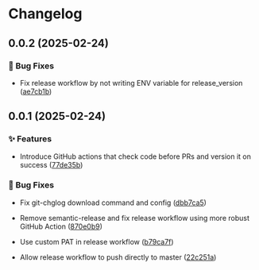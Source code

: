 # Changelog



## 0.0.2 (2025-02-24)



### 🐛 Bug Fixes



- Fix release workflow by not writing ENV variable for release_version ([ae7cb1b](https://github.com/FallegaHQ/xtt-frontend/commit/ae7cb1bcc302c2e14cbe18e1262171ed8ea0ee7a))
  
  


  

## 0.0.1 (2025-02-24)



### ✨ Features



- Introduce GitHub actions that check code before PRs and version it on success ([77de35b](https://github.com/FallegaHQ/xtt-frontend/commit/77de35bfee5ed160f8efd87e4bdb120412de4e55))
  
  

### 🐛 Bug Fixes



- Fix git-chglog download command and config ([dbb7ca5](https://github.com/FallegaHQ/xtt-frontend/commit/dbb7ca5dc9eb7aef2022e78ca11785d9bd96bf31))
  

- Remove semantic-release and fix release workflow using more robust GitHub Action ([870e0b9](https://github.com/FallegaHQ/xtt-frontend/commit/870e0b9ef4fe1d106dde8d4989005c162b010f73))
  

- Use custom PAT in release workflow ([b79ca7f](https://github.com/FallegaHQ/xtt-frontend/commit/b79ca7f4417ddcb975c18a59c190aab83da95c48))
  

- Allow release workflow to push directly to master ([22c251a](https://github.com/FallegaHQ/xtt-frontend/commit/22c251a9306e99b3a8e6aff85a7cad70ec3b5e4a))
  
  


  
